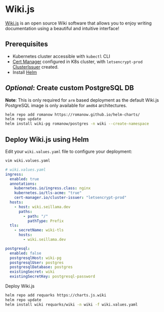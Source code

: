 # Wiki.js

[Wiki.js](https://js.wiki/) is an open source Wiki software that allows you to enjoy writing documentation using a beautiful and intuitive interface!

## Prerequisites

- Kubernetes cluster accessible with `kubectl` CLI
- [Cert Manager](https://cert-manager.io/docs/installation) configured in K8s cluster, with `letsencrypt-prod` [ClusterIssuer](https://cert-manager.io/docs/tutorials/acme/nginx-ingress/#step-6---configure-a-lets-encrypt-issuer) created. 
- Install [Helm](https://helm.sh/docs/intro/install/)

## *Optional*: Create custom PostgreSQL DB

**Note**: This is only required for `arm` based deployment as the default Wiki.js PostgreSQL image is only available for `amd64` architectures.

```sh
helm repo add romanow https://romanow.github.io/helm-charts/
helm repo update
helm install wiki-pg romanow/postgres -n wiki --create-namespace
```

## Deploy Wiki.js using Helm

Edit your `wiki.values.yaml` file to configure your deployment:


```sh
vim wiki.values.yaml
```

```yaml
# wiki.values.yaml
ingress:
  enabled: true
  annotations:
    kubernetes.io/ingress.class: nginx
    kubernetes.io/tls-acme: "true"
    cert-manager.io/cluster-issuer: "letsencrypt-prod"
  hosts:
    - host: wiki.seillama.dev
      paths:
        - path: "/"
          pathType: Prefix
  tls:
    - secretName: wiki-tls
      hosts:
        - wiki.seillama.dev

postgresql:
  enabled: false
  postgresqlHost: wiki-pg
  postgresqlUser: postgres
  postgresqlDatabase: postgres
  existingSecret: wiki
  existingSecretKey: postgresql-password
```

Deploy Wiki.js

```sh
helm repo add requarks https://charts.js.wiki
helm repo update
helm install wiki requarks/wiki -n wiki -f wiki.values.yaml
```
